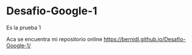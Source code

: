 # Desafio-Google-1
Es la prueba 1

Aca se encuentra mi repositorio online
https://bernidl.github.io/Desafio-Google-1/
